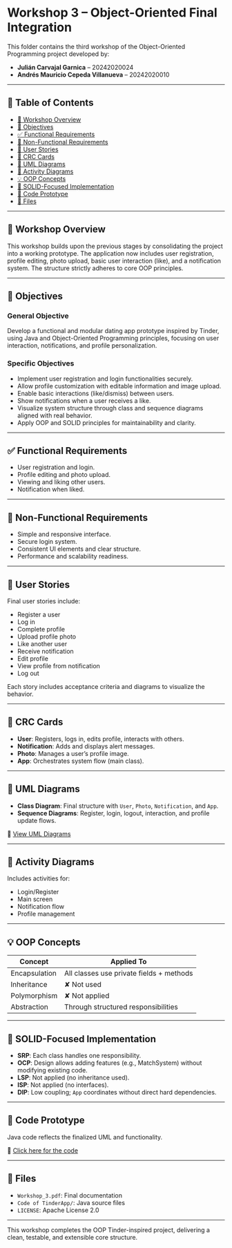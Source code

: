 # Workshop 3 – Object-Oriented Final Integration

This folder contains the third workshop of the Object-Oriented Programming project developed by:

- **Julián Carvajal Garnica** – 20242020024  
- **Andrés Mauricio Cepeda Villanueva** – 20242020010  

---

## 📑 Table of Contents

- [📘 Workshop Overview](#-workshop-overview)
- [🎯 Objectives](#-objectives)
- [✅ Functional Requirements](#-functional-requirements)
- [🔐 Non-Functional Requirements](#-non-functional-requirements)
- [🧩 User Stories](#-user-stories)
- [🧠 CRC Cards](#-crc-cards)
- [🧱 UML Diagrams](#-uml-diagrams)
- [🔄 Activity Diagrams](#-activity-diagrams)
- [💡 OOP Concepts](#-oop-concepts)
- [🧪 SOLID-Focused Implementation](#-solid-focused-implementation)
- [📂 Code Prototype](#-code-prototype)
- [📄 Files](#-files)

---

## 📘 Workshop Overview

This workshop builds upon the previous stages by consolidating the project into a working prototype. The application now includes user registration, profile editing, photo upload, basic user interaction (like), and a notification system. The structure strictly adheres to core OOP principles.

---

## 🎯 Objectives

### General Objective
Develop a functional and modular dating app prototype inspired by Tinder, using Java and Object-Oriented Programming principles, focusing on user interaction, notifications, and profile personalization.

### Specific Objectives
- Implement user registration and login functionalities securely.
- Allow profile customization with editable information and image upload.
- Enable basic interactions (like/dismiss) between users.
- Show notifications when a user receives a like.
- Visualize system structure through class and sequence diagrams aligned with real behavior.
- Apply OOP and SOLID principles for maintainability and clarity.

---

## ✅ Functional Requirements

- User registration and login.
- Profile editing and photo upload.
- Viewing and liking other users.
- Notification when liked.

---

## 🔐 Non-Functional Requirements

- Simple and responsive interface.
- Secure login system.
- Consistent UI elements and clear structure.
- Performance and scalability readiness.

---

## 🧩 User Stories

Final user stories include:

- Register a user  
- Log in  
- Complete profile  
- Upload profile photo  
- Like another user  
- Receive notification  
- Edit profile  
- View profile from notification  
- Log out

Each story includes acceptance criteria and diagrams to visualize the behavior.

---

## 🧠 CRC Cards

- **User**: Registers, logs in, edits profile, interacts with others.  
- **Notification**: Adds and displays alert messages.  
- **Photo**: Manages a user’s profile image.  
- **App**: Orchestrates system flow (main class).

---

## 🧱 UML Diagrams

- **Class Diagram**: Final structure with `User`, `Photo`, `Notification`, and `App`.
- **Sequence Diagrams**: Register, login, logout, interaction, and profile update flows.

🔗 [View UML Diagrams](https://lucid.app/lucidchart/03ad0193-ff99-4b08-9336-efa20bfca03c/edit?page=HWEp-vi-RSFO)

---

## 🔄 Activity Diagrams

Includes activities for:

- Login/Register
- Main screen
- Notification flow
- Profile management

---

## 💡 OOP Concepts

| Concept         | Applied To                             |
|----------------|-----------------------------------------|
| Encapsulation  | All classes use private fields + methods |
| Inheritance    | ✘ Not used                             |
| Polymorphism   | ✘ Not applied                          |
| Abstraction    | Through structured responsibilities     |

---

## 🧪 SOLID-Focused Implementation

- **SRP**: Each class handles one responsibility.
- **OCP**: Design allows adding features (e.g., MatchSystem) without modifying existing code.
- **LSP**: Not applied (no inheritance used).
- **ISP**: Not applied (no interfaces).
- **DIP**: Low coupling; `App` coordinates without direct hard dependencies.

---

## 📂 Code Prototype

Java code reflects the finalized UML and functionality.

🔗 [Click here for the code](https://github.com/Foulsito/TinderApp/tree/main/Workshop_3/MiniTinder)

---

## 📄 Files

- `Workshop_3.pdf`: Final documentation
- `Code of TinderApp/`: Java source files
- `LICENSE`: Apache License 2.0

---

This workshop completes the OOP Tinder-inspired project, delivering a clean, testable, and extensible core structure.
